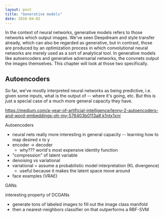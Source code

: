 ```yaml
---
layout: post
title: "Generative models"
date: 2016-04-02
---
```



In the context of neural networks, generative models refers to those networks which output images. We've seen Deepdream and style transfer already, which can also be regarded as generative, but in contrast, those are produced by an optimization process in which convolutional neural networks are merely used as a sort of analytical tool. In generative models like autoencoders and generative adversarial networks, the convnets output the images themselves. This chapter will look at those two specifically.

## Autoencoders

So far, we've mostly interpreted neural networks as being predictive, i.e. given some inputs, what is the output of  -- where it's going, etc. But this is just a special case of a much more general capacity they have. 

https://medium.com/a-year-of-artificial-intelligence/lenny-2-autoencoders-and-word-embeddings-oh-my-576403b0113a#.k1ntx1xnr

Autoencoders
 - neural nets really more interesting in general capacity -- learning how to map desired x to y
 - encoder -> decoder
   - why???  world's most expensive identity function
 - "compression" of latent variable
 - denoising vs variational
 - variational = assume a probabilistic model interpretation (KL divergence)
   - useful because it makes the latent space move around
 - face examples (VRAE)
 
GANs

interesting property of DCGANs
 - generate tons of labeled images to fill out the image class manifold
 - then a nearest-neighbors classifier on that outperforms a RBF-SVM
